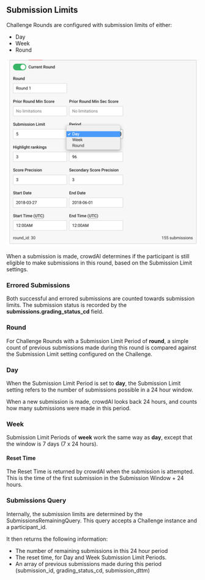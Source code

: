 ## Submission Limits

Challenge Rounds are configured with submission limits of either:

- Day
- Week
- Round

![round](images/challenge_round.png)

When a submission is made, crowdAI determines if the participant is still eligible to make submissions in this round, based on the Submission Limit settings.

### Errored Submissions

Both successful and errored submissions are counted towards submission limits. The submission status is recorded by the **submissions.grading_status_cd** field.

### Round

For Challenge Rounds with a Submission Limit Period of **round**, a simple count of previous submissions made during this round is compared against the Submission Limit setting configured on the Challenge.

### Day

When the Submission Limit Period is set to **day**, the Submission Limit setting refers to the number of submissions possible in a 24 hour window.

When a new submission is made, crowdAI looks back 24 hours, and counts how many submissions were made in this period.

### Week

Submission Limit Periods of **week** work the same way as **day**, except that the window is 7 days (7 x 24 hours).

#### Reset Time

The Reset Time is returned by crowdAI when the submission is attempted. This is the time of the first submission in the Submission Window + 24 hours.

### Submissions Query

Internally, the submission limits are determined by the SubmissionsRemainingQuery. This query accepts a Challenge instance and a participant_id.

It then returns the following information:

- The number of remaining submissions in this 24 hour period
- The reset time, for Day and Week Submission Limit Periods.
- An array of previous submissions made during this period (submission_id, grading_status_cd, submission_dttm)
